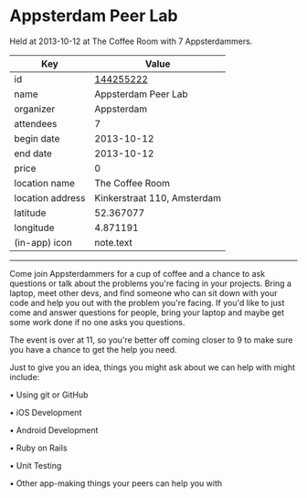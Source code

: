 # Appsterdam Peer Lab
Held at 2013-10-12 at The Coffee Room with 7 Appsterdammers.
        
|Key|Value
|---|---|
|id|[144255222](https://www.meetup.com/appsterdam/events/144255222/)|
|name|Appsterdam Peer Lab|
|organizer|Appsterdam|
|attendees|7|
|begin date|2013-10-12|
|end date|2013-10-12|
|price|0|
|location name|The Coffee Room|
|location address|Kinkerstraat 110, Amsterdam|
|latitude|52.367077|
|longitude|4.871191|
|(in-app) icon|note.text|

---

Come join Appsterdammers for a cup of coffee and a chance to ask questions or talk about the problems you're facing in your projects. Bring a laptop, meet other devs, and find someone who can sit down with your code and help you out with the problem you're facing. If you'd like to just come and answer questions for people, bring your laptop and maybe get some work done if no one asks you questions.

The event is over at 11, so you're better off coming closer to 9 to make sure you have a chance to get the help you need.

Just to give you an idea, things you might ask about we can help with might include:

• Using git or GitHub

• iOS Development

• Android Development

• Ruby on Rails

• Unit Testing

• Other app-making things your peers can help you with


